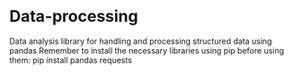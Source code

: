 # Data-processing
Data analysis library for handling and processing structured data using pandas
Remember to install the necessary libraries using pip before using them:
pip install pandas requests
